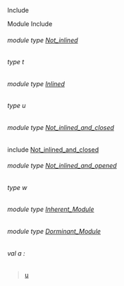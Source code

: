 Include

Module Include

<a id="module-type-Not_inlined"></a>

###### module type [Not_inlined](Include.module-type-Not_inlined.md)

<a id="type-t"></a>

###### type t

<a id="module-type-Inlined"></a>

###### module type [Inlined](Include.module-type-Inlined.md)

<a id="type-u"></a>

###### type u

<a id="module-type-Not_inlined_and_closed"></a>

###### module type [Not_inlined_and_closed](Include.module-type-Not_inlined_and_closed.md)

include [Not_inlined_and_closed](Include.module-type-Not_inlined_and_closed.md)

<a id="module-type-Not_inlined_and_opened"></a>

###### module type [Not_inlined_and_opened](Include.module-type-Not_inlined_and_opened.md)

<a id="type-w"></a>

###### type w

<a id="module-type-Inherent_Module"></a>

###### module type [Inherent_Module](Include.module-type-Inherent_Module.md)

<a id="module-type-Dorminant_Module"></a>

###### module type [Dorminant_Module](Include.module-type-Dorminant_Module.md)

<a id="val-a"></a>

###### val a :

> [u](#type-u)

